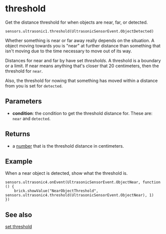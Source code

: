 # threshold

Get the distance threshold for when objects are near, far, or detected.

```sig
sensors.ultrasonic1.threshold(UltrasonicSensorEvent.ObjectDetected)
```

Whether something is near or far away really depends on the situation. A object moving towards you is "near" at further distance than something that isn't moving due to the time necessary to move out of its way.

Distances for near and far by have set _thresholds_. A threshold is a boundary or a limit. If near means anything that's closer that 20 centimeters, then the threshold for ``near``.

Also, the threshold for nowing that something has moved within a distance from you is set for ``detected``.

## Parameters

* **condition**: the condition to get the threshold distance for. These are: ``near`` and ``detected``.

## Returns

* a [number](/types/number) that is the threshold distance in centimeters.

## Example

When a near object is detected, show what the threshold is.

```blocks
sensors.ultrasonic4.onEvent(UltrasonicSensorEvent.ObjectNear, function () {
    brick.showValue("NearObjectThreshold", sensors.ultrasonic4.threshold(UltrasonicSensorEvent.ObjectNear), 1)
})
```

## See also

[set threshold](/reference/sensors/ultrasonic/set-threshold)